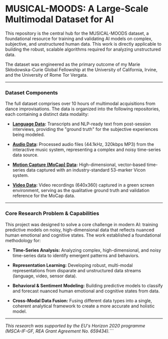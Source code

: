 # MUSICAL-MOODS: A Large-Scale Multimodal Dataset for AI

This repository is the central hub for the MUSICAL-MOODS dataset, a foundational resource for training and validating AI models on complex, subjective, and unstructured human data. This work is directly applicable to building the robust, scalable algorithms required for analyzing unstructured data.

The dataset was engineered as the primary outcome of my Marie Skłodowska-Curie Global Fellowship at the University of California, Irvine, and the University of Rome Tor Vergata.

---

### Dataset Components

The full dataset comprises over 10 hours of multimodal acquisitions from dance improvisations. The data is organized into the following repositories, each containing a distinct data modality:

-   **[Language Data](https://github.com/fabiopaolizzo/musical-moods.language):** Transcripts and NLP-ready text from post-session interviews, providing the "ground truth" for the subjective experiences being modeled.

-   **[Audio Data](https://github.com/fabiopaolizzo/musical-moods.audio):** Processed audio files (44.1kHz, 320kbps MP3) from the interactive music system, representing a complex and noisy time-series data source.

-   **[Motion Capture (MoCap) Data](https://github.com/fabiopaolizzo/musical-moods.mocap):** High-dimensional, vector-based time-series data captured with an industry-standard 53-marker Vicon system.

-   **[Video Data](https://github.com/fabiopaolizzo/musical-moods.video):** Video recordings (640x360) captured in a green screen environment, serving as the qualitative ground truth and validation reference for the MoCap data.

---

### Core Research Problem & Capabilities

This project was designed to solve a core challenge in modern AI: training predictive models on noisy, high-dimensional data that reflects nuanced human emotional and cognitive states. The work established a foundational methodology for:

-   **Time-Series Analysis:** Analyzing complex, high-dimensional, and noisy time-series data to identify emergent patterns and behaviors.

-   **Representation Learning:** Developing robust, multi-modal representations from disparate and unstructured data streams (language, video, sensor data).

-   **Behavioral & Sentiment Modeling:** Building predictive models to classify and forecast nuanced human emotional and cognitive states from data.

-   **Cross-Modal Data Fusion:** Fusing different data types into a single, coherent analytical framework to create a more accurate and holistic model.

---

*This research was supported by the EU's Horizon 2020 programme (MSCA-IF-GF, REA Grant Agreement No. 659434).*```
